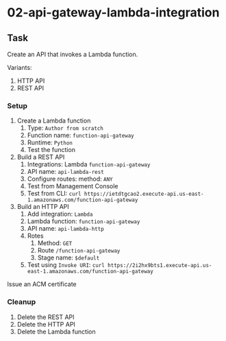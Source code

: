 # 02-api-gateway-lambda-integration

## Task

Create an API that invokes a Lambda function.

Variants:

1. HTTP API
2. REST API

### Setup
1. Create a Lambda function
    1. Type: `Author from scratch`
    2. Function name: `function-api-gateway`
    3. Runtime: `Python`
    4. Test the function
2. Build a REST API
    1. Integrations: Lambda `function-api-gateway`
    2. API name: `api-lambda-rest`
    3. Configure routes: method: `ANY`
    4. Test from Management Console
    4. Test from CLI: `curl https://ietdtgcao2.execute-api.us-east-1.amazonaws.com/function-api-gateway`
3. Build an HTTP API
    1. Add integration: `Lambda`
    2. Lambda function: `function-api-gateway`
    3. API name: `api-lambda-http`
    4. Rotes
        1. Method: `GET`
        2. Route `/function-api-gateway`
        3. Stage name: `$default`
    5. Test using `Invoke URI`: `curl https://2i2hx9bts1.execute-api.us-east-1.amazonaws.com/function-api-gateway`

Issue an ACM certificate 


### Cleanup
1. Delete the REST API
2. Delete the HTTP API
3. Delete the Lambda function
